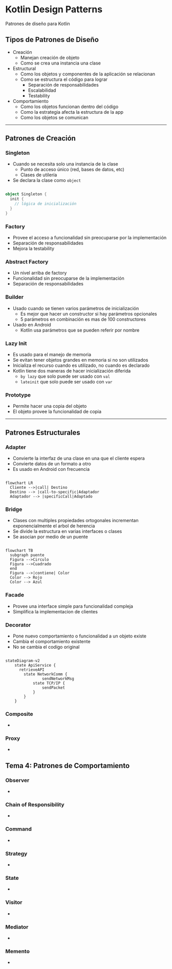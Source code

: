 # Kotlin Design Patterns

Patrones de diseño para Kotlin

## Tipos de Patrones de Diseño

- Creación
  - Manejan creación de objeto
  - Como se crea una instancia una clase
- Estructural
  - Como los objetos y componentes de la aplicación se relacionan
  - Como se estructura el código para lograr
    - Separación de responsabilidades
    - Escalabilidad
    - Testability
- Comportamiento
  - Como los objetos funcionan dentro del código
  - Como la estrategia afecta la estructura de la app
  - Como los objetos se comunican

---

## Patrones de Creación

### Singleton

- Cuando se necesita solo una instancia de la clase
  - Punto de acceso único (red, bases de datos, etc)
  - Clases de utilería
- Se declara la clase como `object`

```kotlin

object Singleton {
  init {
    // lógica de inicialización
  }
}
```

### Factory

- Provee el acceso a funcionalidad sin preocuparse por la implementación
- Separación de responsabilidades
- Mejora la testability

### Abstract Factory

- Un nivel arriba de factory
- Funcionalidad sin preocuparse de la implementación
- Separación de responsabilidades

### Builder

- Usado cuando se tienen varios parámetros de inicialización
  - Es mejor que hacer un constructor si hay parámetros opcionales
  - 5 parámetros en combinación es mas de 100 constructores
- Usado en Android
  - Kotlin usa parámetros que se pueden referir por nombre

### Lazy Init

- Es usado para el manejo de memoria
- Se evitan tener objetos grandes en memoria si no son utilizados
- Inicializa el recurso cuando es utilizado, no cuando es declarado
- Kotlin tiene dos maneras de hacer inicialización diferida
  - `by lazy` que solo puede ser usado con `val`
  - `lateinit` que solo puede ser usado con `var`

### Prototype

- Permite hacer una copia del objeto
- El objeto provee la funcionalidad de copia

---

## Patrones Estructurales

### Adapter

- Convierte la interfaz de una clase en una que el cliente espera
- Convierte datos de un formato a otro
- Es usado en Android con frecuencia

```mermaid

flowchart LR
  Cliente -->|call| Destino
  Destino --> |call-to-specific|Adaptador
  Adaptador --> |specificCall|Adaptado

```

### Bridge

- Clases con multiples propiedades ortogonales incrementan exponencialmente el arbol de herencia
- Se divide la estructura en varias interfaces o clases
- Se asocian por medio de un puente

```mermaid

flowchart TB
  subgraph puente
  Figura -->Circulo
  Figura -->Cuadrado
  end
  Figura -->|contiene| Color
  Color --> Rojo
  Color --> Azul

```

### Facade

- Provee una interface simple para funcionalidad compleja
- Simplifica la implementacion de clientes

### Decorator

- Pone nuevo comportamiento o funcionalidad a un objeto existe
- Cambia el comportamiento existente
- No se cambia el codigo original

```mermaid

stateDiagram-v2
    state ApiService {
      retrieveAPI
        state NetworkComm {
                sendNetworkMsg
            state TCP/IP {
                sendPacket
            }
        }
    }
```

### Composite

-

### Proxy

-

## Tema 4: Patrones de Comportamiento

### Observer

-

### Chain of Responsibility

-

### Command

-

### Strategy

-

### State

-

### Visitor

-

### Mediator

-

### Memento

-
